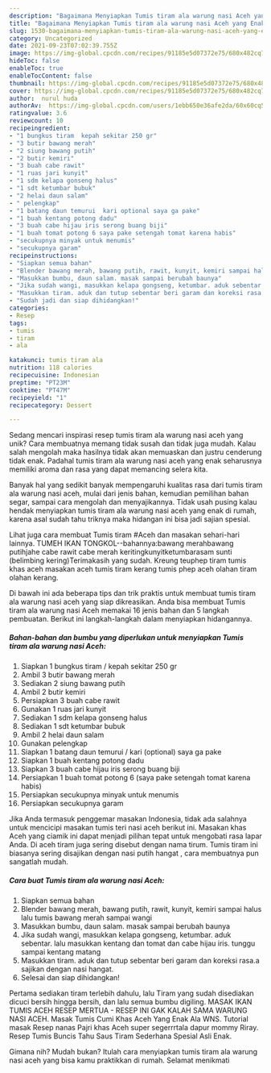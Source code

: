 ```yaml
---
description: "Bagaimana Menyiapkan Tumis tiram ala warung nasi Aceh yang Enak Banget"
title: "Bagaimana Menyiapkan Tumis tiram ala warung nasi Aceh yang Enak Banget"
slug: 1530-bagaimana-menyiapkan-tumis-tiram-ala-warung-nasi-aceh-yang-enak-banget
category: Uncategorized
date: 2021-09-23T07:02:39.755Z
image: https://img-global.cpcdn.com/recipes/91185e5d07372e75/680x482cq70/tumis-tiram-ala-warung-nasi-aceh-foto-resep-utama.jpg
hideToc: false
enableToc: true
enableTocContent: false
thumbnail: https://img-global.cpcdn.com/recipes/91185e5d07372e75/680x482cq70/tumis-tiram-ala-warung-nasi-aceh-foto-resep-utama.jpg
cover: https://img-global.cpcdn.com/recipes/91185e5d07372e75/680x482cq70/tumis-tiram-ala-warung-nasi-aceh-foto-resep-utama.jpg
author:  nurul huda
authorAv:  https://img-global.cpcdn.com/users/1ebb650e36afe2da/60x60cq50/avatar.jpg
ratingvalue: 3.6
reviewcount: 10
recipeingredient:
- "1 bungkus tiram  kepah sekitar 250 gr"
- "3 butir bawang merah"
- "2 siung bawang putih"
- "2 butir kemiri"
- "3 buah cabe rawit"
- "1 ruas jari kunyit"
- "1 sdm kelapa gonseng halus"
- "1 sdt ketumbar bubuk"
- "2 helai daun salam"
- " pelengkap"
- "1 batang daun temurui  kari optional saya ga pake"
- "1 buah kentang potong dadu"
- "3 buah cabe hijau iris serong buang biji"
- "1 buah tomat potong 6 saya pake setengah tomat karena habis"
- "secukupnya minyak untuk menumis"
- "secukupnya garam"
recipeinstructions:
- "Siapkan semua bahan"
- "Blender bawang merah, bawang putih, rawit, kunyit, kemiri sampai halus lalu tumis bawang merah sampai wangi"
- "Masukkan bumbu, daun salam. masak sampai berubah baunya"
- "Jika sudah wangi, masukkan kelapa gongseng, ketumbar. aduk sebentar. lalu masukkan kentang dan tomat dan cabe hijau iris. tunggu sampai kentang matang"
- "Masukkan tiram. aduk dan tutup sebentar beri garam dan koreksi rasa.a sajikan dengan nasi hangat."
- "Sudah jadi dan siap dihidangkan!"
categories:
- Resep
tags:
- tumis
- tiram
- ala

katakunci: tumis tiram ala 
nutrition: 118 calories
recipecuisine: Indonesian
preptime: "PT23M"
cooktime: "PT47M"
recipeyield: "1"
recipecategory: Dessert

---
```



Sedang mencari inspirasi resep tumis tiram ala warung nasi aceh yang unik? Cara membuatnya memang tidak susah dan tidak juga mudah. Kalau salah mengolah maka hasilnya tidak akan memuaskan dan justru cenderung tidak enak. Padahal tumis tiram ala warung nasi aceh yang enak seharusnya memiliki aroma dan rasa yang dapat memancing selera kita.


Banyak hal yang sedikit banyak mempengaruhi kualitas rasa dari tumis tiram ala warung nasi aceh, mulai dari jenis bahan, kemudian pemilihan bahan segar, sampai cara mengolah dan menyajikannya. Tidak usah pusing kalau hendak menyiapkan tumis tiram ala warung nasi aceh yang enak di rumah, karena asal sudah tahu triknya maka hidangan ini bisa jadi sajian spesial.

Lihat juga cara membuat Tumis tiram #Aceh dan masakan sehari-hari lainnya. TUMEH IKAN TONGKOL--bahannya:bawang merahbawang putihjahe cabe rawit cabe merah keritingkunyitketumbarasam sunti (belimbing kering)Terimakasih yang sudah. Kreung teuphep tiram tumis khas aceh masakan aceh tumis tiram kerang tumis phep aceh olahan tiram olahan kerang.


Di bawah ini ada beberapa tips dan trik praktis untuk membuat tumis tiram ala warung nasi aceh yang siap dikreasikan. Anda bisa membuat Tumis tiram ala warung nasi Aceh memakai 16 jenis bahan dan 5 langkah pembuatan. Berikut ini langkah-langkah dalam menyiapkan hidangannya.

<!--inarticleads1-->

##### Bahan-bahan dan bumbu yang diperlukan untuk menyiapkan Tumis tiram ala warung nasi Aceh:

1. Siapkan 1 bungkus tiram / kepah sekitar 250 gr
1. Ambil 3 butir bawang merah
1. Sediakan 2 siung bawang putih
1. Ambil 2 butir kemiri
1. Persiapkan 3 buah cabe rawit
1. Gunakan 1 ruas jari kunyit
1. Sediakan 1 sdm kelapa gonseng halus
1. Sediakan 1 sdt ketumbar bubuk
1. Ambil 2 helai daun salam
1. Gunakan  pelengkap
1. Siapkan 1 batang daun temurui / kari (optional) saya ga pake
1. Siapkan 1 buah kentang potong dadu
1. Siapkan 3 buah cabe hijau iris serong buang biji
1. Persiapkan 1 buah tomat potong 6 (saya pake setengah tomat karena habis)
1. Persiapkan secukupnya minyak untuk menumis
1. Persiapkan secukupnya garam


Jika Anda termasuk penggemar masakan Indonesia, tidak ada salahnya untuk mencicipi masakan tumis teri nasi aceh berikut ini. Masakan khas Aceh yang ciamik ini dapat menjadi pilihan tepat untuk mengobati rasa lapar Anda. Di aceh tiram juga sering disebut dengan nama tirum. Tumis tiram ini biasanya sering disajikan dengan nasi putih hangat , cara membuatnya pun sangatlah mudah. 

<!--inarticleads2-->

##### Cara buat Tumis tiram ala warung nasi Aceh:

1. Siapkan semua bahan
1. Blender bawang merah, bawang putih, rawit, kunyit, kemiri sampai halus lalu tumis bawang merah sampai wangi
1. Masukkan bumbu, daun salam. masak sampai berubah baunya
1. Jika sudah wangi, masukkan kelapa gongseng, ketumbar. aduk sebentar. lalu masukkan kentang dan tomat dan cabe hijau iris. tunggu sampai kentang matang
1. Masukkan tiram. aduk dan tutup sebentar beri garam dan koreksi rasa.a sajikan dengan nasi hangat.
1. Selesai dan siap dihidangkan!

Pertama sediakan tiram terlebih dahulu, lalu Tiram yang sudah disediakan dicuci bersih hingga bersih, dan lalu semua bumbu digiling. MASAK IKAN TUMIS ACEH RESEP MERTUA - RESEP INI GAK KALAH SAMA WARUNG NASI ACEH. Masak Tumis Cumi Khas Aceh Yang Enak Ala WNS. Tutorial masak Resep nanas Pajri khas Aceh super segerrrtala dapur mommy Riray. Resep Tumis Buncis Tahu Saus Tiram Sederhana Spesial Asli Enak. 

Gimana nih? Mudah bukan? Itulah cara menyiapkan tumis tiram ala warung nasi aceh yang bisa kamu praktikkan di rumah. Selamat menikmati
